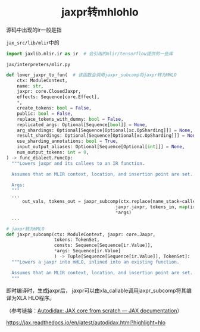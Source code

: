 <h1 align="center">jaxpr转mhlohlo</h1>


源码中出现的ir一般是指



`jax_src/lib/mlir`中的

```python
import jaxlib.mlir.ir as ir  # 会引用的mlir/tensorflow提供的一些库

```





`jax/interpreters/mlir.py`

```python
def lower_jaxpr_to_fun(  # 该函数会调用jaxpr_subcomp将jaxpr转为MHLO
    ctx: ModuleContext,
    name: str,
    jaxpr: core.ClosedJaxpr,
    effects: Sequence[core.Effect],
    *,
    create_tokens: bool = False,
    public: bool = False,
    replace_tokens_with_dummy: bool = False,
    replicated_args: Optional[Sequence[bool]] = None,
    arg_shardings: Optional[Sequence[Optional[xc.OpSharding]]] = None,
    result_shardings: Optional[Sequence[Optional[xc.OpSharding]]] = None,
    use_sharding_annotations: bool = True,
    input_output_aliases: Optional[Sequence[Optional[int]]] = None,
    num_output_tokens: int = 0,
) -> func_dialect.FuncOp:
  """Lowers jaxpr and its callees to an IR function.

  Assumes that an MLIR context, location, and insertion point are set.

  Args:
  """
  ...
      out_vals, tokens_out = jaxpr_subcomp(ctx.replace(name_stack=callee_name_stack),
                                         jaxpr.jaxpr, tokens_in, map(ir_constants, jaxpr.consts),
                                         *args)
  ...

# jaxpr转为HMLO
def jaxpr_subcomp(ctx: ModuleContext, jaxpr: core.Jaxpr,
                  tokens: TokenSet,
                  consts: Sequence[Sequence[ir.Value]],
                  *args: Sequence[ir.Value]
                  ) -> Tuple[Sequence[Sequence[ir.Value]], TokenSet]:
  """Lowers a jaxpr into mHLO, inlined into an existing function.

  Assumes that an MLIR context, location, and insertion point are set.
  """
```



即时编译时，生成jaxpr后， jaxpr可以由xla_callable调用jaxpr_subcomp将其编译为XLA HLO程序。

（参考链接：[Autodidax: JAX core from scratch — JAX documentation](https://jax.readthedocs.io/en/latest/autodidax.html?highlight=hlo)）





https://jax.readthedocs.io/en/latest/autodidax.html?highlight=hlo








